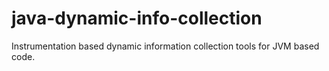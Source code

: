 # java-dynamic-info-collection
Instrumentation based dynamic information collection tools for JVM based code.
